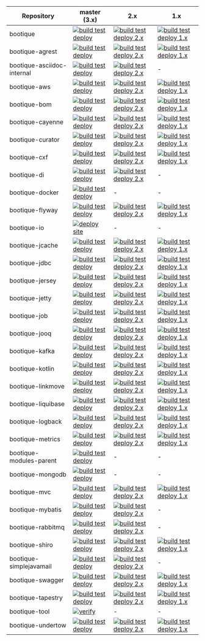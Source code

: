 

Repository   | master (3.x)                                                                                                                                                                                             | 2.x                                                                                                                                                                                                                |       1.x
------------ |----------------------------------------------------------------------------------------------------------------------------------------------------------------------------------------------------------|--------------------------------------------------------------------------------------------------------------------------------------------------------------------------------------------------------------------| -------------
bootique | [![build test deploy](https://github.com/bootique/bootique/actions/workflows/maven.yml/badge.svg)](https://github.com/bootique/bootique/actions/workflows/maven.yml)                                     | [![build test deploy 2.x](https://github.com/bootique/bootique/actions/workflows/maven-2x.yml/badge.svg)](https://github.com/bootique/bootique/actions/workflows/maven-2x.yml)                                     | [![build test deploy 1.x](https://github.com/bootique/bootique/actions/workflows/maven-1x.yml/badge.svg)](https://github.com/bootique/bootique/actions/workflows/maven-1x.yml)
bootique-agrest | [![build test deploy](https://github.com/bootique/bootique-agrest/actions/workflows/maven.yml/badge.svg)](https://github.com/bootique/bootique-agrest/actions/workflows/maven.yml)                       | [![build test deploy 2.x](https://github.com/bootique/bootique-agrest/actions/workflows/maven-2x.yml/badge.svg)](https://github.com/bootique/bootique-agrest/actions/workflows/maven-2x.yml)                       | [![build test deploy 1.x](https://github.com/bootique/bootique-agrest/actions/workflows/maven-1x.yml/badge.svg)](https://github.com/bootique/bootique-agrest/actions/workflows/maven-1x.yml)
bootique-asciidoc-internal | [![build test deploy](https://github.com/bootique/bootique-asciidoc-internal/actions/workflows/maven.yml/badge.svg)](https://github.com/bootique/bootique-asciidoc-internal/actions/workflows/maven.yml) | [![build test deploy 2.x](https://github.com/bootique/bootique-asciidoc-internal/actions/workflows/maven-2x.yml/badge.svg)](https://github.com/bootique/bootique-asciidoc-internal/actions/workflows/maven-2x.yml) | -
bootique-aws | [![build test deploy](https://github.com/bootique/bootique-aws/actions/workflows/maven.yml/badge.svg)](https://github.com/bootique/bootique-aws/actions/workflows/maven.yml)                             | [![build test deploy 2.x](https://github.com/bootique/bootique-aws/actions/workflows/maven-2x.yml/badge.svg)](https://github.com/bootique/bootique-aws/actions/workflows/maven-2x.yml)                             | [![build test deploy 1.x](https://github.com/bootique/bootique-aws/actions/workflows/maven-1x.yml/badge.svg)](https://github.com/bootique/bootique-aws/actions/workflows/maven-1x.yml)
bootique-bom | [![build test deploy](https://github.com/bootique/bootique-bom/actions/workflows/maven.yml/badge.svg)](https://github.com/bootique/bootique-bom/actions/workflows/maven.yml)                             | [![build test deploy 2.x](https://github.com/bootique/bootique-bom/actions/workflows/maven-2x.yml/badge.svg)](https://github.com/bootique/bootique-bom/actions/workflows/maven-2x.yml)                             | [![build test deploy 1.x](https://github.com/bootique/bootique-bom/actions/workflows/maven-1x.yml/badge.svg)](https://github.com/bootique/bootique-bom/actions/workflows/maven-1x.yml)
bootique-cayenne | [![build test deploy](https://github.com/bootique/bootique-cayenne/actions/workflows/maven.yml/badge.svg)](https://github.com/bootique/bootique-cayenne/actions/workflows/maven.yml)                     | [![build test deploy 2.x](https://github.com/bootique/bootique-cayenne/actions/workflows/maven-2x.yml/badge.svg)](https://github.com/bootique/bootique-cayenne/actions/workflows/maven-2x.yml)                     | [![build test deploy 1.x](https://github.com/bootique/bootique-cayenne/actions/workflows/maven-1x.yml/badge.svg)](https://github.com/bootique/bootique-cayenne/actions/workflows/maven-1x.yml)
bootique-curator | [![build test deploy](https://github.com/bootique/bootique-curator/actions/workflows/maven.yml/badge.svg)](https://github.com/bootique/bootique-curator/actions/workflows/maven.yml)                     | [![build test deploy 2.x](https://github.com/bootique/bootique-curator/actions/workflows/maven-2x.yml/badge.svg)](https://github.com/bootique/bootique-curator/actions/workflows/maven-2x.yml)                     | [![build test deploy 1.x](https://github.com/bootique/bootique-curator/actions/workflows/maven-1x.yml/badge.svg)](https://github.com/bootique/bootique-curator/actions/workflows/maven-1x.yml)
bootique-cxf | [![build test deploy](https://github.com/bootique/bootique-cxf/actions/workflows/maven.yml/badge.svg)](https://github.com/bootique/bootique-cxf/actions/workflows/maven.yml)                             | [![build test deploy 2.x](https://github.com/bootique/bootique-cxf/actions/workflows/maven-2x.yml/badge.svg)](https://github.com/bootique/bootique-cxf/actions/workflows/maven-2x.yml)                             | [![build test deploy 1.x](https://github.com/bootique/bootique-cxf/actions/workflows/maven-1x.yml/badge.svg)](https://github.com/bootique/bootique-cxf/actions/workflows/maven-1x.yml)
bootique-di | [![build test deploy](https://github.com/bootique/bootique-di/actions/workflows/maven.yml/badge.svg)](https://github.com/bootique/bootique-di/actions/workflows/maven.yml)                               | [![build test deploy 2.x](https://github.com/bootique/bootique-di/actions/workflows/maven-2x.yml/badge.svg)](https://github.com/bootique/bootique-di/actions/workflows/maven-2x.yml)                               | -
bootique-docker | [![build test deploy](https://github.com/bootique/bootique-docker/actions/workflows/maven.yml/badge.svg)](https://github.com/bootique/bootique-docker/actions/workflows/maven.yml)                       | - | -
bootique-flyway | [![build test deploy](https://github.com/bootique/bootique-flyway/actions/workflows/maven.yml/badge.svg)](https://github.com/bootique/bootique-flyway/actions/workflows/maven.yml)                       | [![build test deploy 2.x](https://github.com/bootique/bootique-flyway/actions/workflows/maven-2x.yml/badge.svg)](https://github.com/bootique/bootique-flyway/actions/workflows/maven-2x.yml)                       | [![build test deploy 1.x](https://github.com/bootique/bootique-flyway/actions/workflows/maven-1x.yml/badge.svg)](https://github.com/bootique/bootique-flyway/actions/workflows/maven-1x.yml)
bootique-io | [![deploy site](https://github.com/bootique/bootique-io/actions/workflows/site.yml/badge.svg)](https://github.com/bootique/bootique-io/actions)                                                          | -                                                                                                                                                                                                                  | -
bootique-jcache | [![build test deploy](https://github.com/bootique/bootique-jcache/actions/workflows/maven.yml/badge.svg)](https://github.com/bootique/bootique-jcache/actions/workflows/maven.yml)                       | [![build test deploy 2.x](https://github.com/bootique/bootique-jcache/actions/workflows/maven-2x.yml/badge.svg)](https://github.com/bootique/bootique-jcache/actions/workflows/maven-2x.yml)                       | [![build test deploy 1.x](https://github.com/bootique/bootique-jcache/actions/workflows/maven-1x.yml/badge.svg)](https://github.com/bootique/bootique-jcache/actions/workflows/maven-1x.yml)
bootique-jdbc | [![build test deploy](https://github.com/bootique/bootique-jdbc/actions/workflows/maven.yml/badge.svg)](https://github.com/bootique/bootique-jdbc/actions/workflows/maven.yml)                           | [![build test deploy 2.x](https://github.com/bootique/bootique-jdbc/actions/workflows/maven-2x.yml/badge.svg)](https://github.com/bootique/bootique-jdbc/actions/workflows/maven-2x.yml)                           | [![build test deploy 1.x](https://github.com/bootique/bootique-jdbc/actions/workflows/maven-1x.yml/badge.svg)](https://github.com/bootique/bootique-jdbc/actions/workflows/maven-1x.yml)
bootique-jersey | [![build test deploy](https://github.com/bootique/bootique-jersey/actions/workflows/maven.yml/badge.svg)](https://github.com/bootique/bootique-jersey/actions/workflows/maven.yml)                       | [![build test deploy 2.x](https://github.com/bootique/bootique-jersey/actions/workflows/maven-2x.yml/badge.svg)](https://github.com/bootique/bootique-jersey/actions/workflows/maven-2x.yml)                       | [![build test deploy 1.x](https://github.com/bootique/bootique-jersey/actions/workflows/maven-1x.yml/badge.svg)](https://github.com/bootique/bootique-jersey/actions/workflows/maven-1x.yml)
bootique-jetty | [![build test deploy](https://github.com/bootique/bootique-jetty/actions/workflows/maven.yml/badge.svg)](https://github.com/bootique/bootique-jetty/actions/workflows/maven.yml)                         | [![build test deploy 2.x](https://github.com/bootique/bootique-jetty/actions/workflows/maven-2x.yml/badge.svg)](https://github.com/bootique/bootique-jetty/actions/workflows/maven-2x.yml)                         | [![build test deploy 1.x](https://github.com/bootique/bootique-jetty/actions/workflows/maven-1x.yml/badge.svg)](https://github.com/bootique/bootique-jetty/actions/workflows/maven-1x.yml)
bootique-job | [![build test deploy](https://github.com/bootique/bootique-job/actions/workflows/maven.yml/badge.svg)](https://github.com/bootique/bootique-job/actions/workflows/maven.yml)                             | [![build test deploy 2.x](https://github.com/bootique/bootique-job/actions/workflows/maven-2x.yml/badge.svg)](https://github.com/bootique/bootique-job/actions/workflows/maven-2x.yml)                             | [![build test deploy 1.x](https://github.com/bootique/bootique-job/actions/workflows/maven-1x.yml/badge.svg)](https://github.com/bootique/bootique-job/actions/workflows/maven-1x.yml)
bootique-jooq | [![build test deploy](https://github.com/bootique/bootique-jooq/actions/workflows/maven.yml/badge.svg)](https://github.com/bootique/bootique-jooq/actions/workflows/maven.yml)                           | [![build test deploy 2.x](https://github.com/bootique/bootique-jooq/actions/workflows/maven-2x.yml/badge.svg)](https://github.com/bootique/bootique-jooq/actions/workflows/maven-2x.yml)                           | [![build test deploy 1.x](https://github.com/bootique/bootique-jooq/actions/workflows/maven-1x.yml/badge.svg)](https://github.com/bootique/bootique-jooq/actions/workflows/maven-1x.yml)
bootique-kafka | [![build test deploy](https://github.com/bootique/bootique-kafka/actions/workflows/maven.yml/badge.svg)](https://github.com/bootique/bootique-kafka/actions/workflows/maven.yml)                         | [![build test deploy 2.x](https://github.com/bootique/bootique-kafka/actions/workflows/maven-2x.yml/badge.svg)](https://github.com/bootique/bootique-kafka/actions/workflows/maven-2x.yml)                         | [![build test deploy 1.x](https://github.com/bootique/bootique-kafka/actions/workflows/maven-1x.yml/badge.svg)](https://github.com/bootique/bootique-kafka/actions/workflows/maven-1x.yml)
bootique-kotlin | [![build test deploy](https://github.com/bootique/bootique-kotlin/actions/workflows/maven.yml/badge.svg)](https://github.com/bootique/bootique-kotlin/actions/workflows/maven.yml)                       | [![build test deploy 2.x](https://github.com/bootique/bootique-kotlin/actions/workflows/maven-2x.yml/badge.svg)](https://github.com/bootique/bootique-kotlin/actions/workflows/maven-2x.yml)                       | [![build test deploy 1.x](https://github.com/bootique/bootique-kotlin/actions/workflows/maven-1x.yml/badge.svg)](https://github.com/bootique/bootique-kotlin/actions/workflows/maven-1x.yml)
bootique-linkmove | [![build test deploy](https://github.com/bootique/bootique-linkmove/actions/workflows/maven.yml/badge.svg)](https://github.com/bootique/bootique-linkmove/actions/workflows/maven.yml)                   | [![build test deploy 2.x](https://github.com/bootique/bootique-linkmove/actions/workflows/maven-2x.yml/badge.svg)](https://github.com/bootique/bootique-linkmove/actions/workflows/maven-2x.yml)                   | [![build test deploy 1.x](https://github.com/bootique/bootique-linkmove/actions/workflows/maven-1x.yml/badge.svg)](https://github.com/bootique/bootique-linkmove/actions/workflows/maven-1x.yml)
bootique-liquibase | [![build test deploy](https://github.com/bootique/bootique-liquibase/actions/workflows/maven.yml/badge.svg)](https://github.com/bootique/bootique-liquibase/actions/workflows/maven.yml)                 | [![build test deploy 2.x](https://github.com/bootique/bootique-liquibase/actions/workflows/maven-2x.yml/badge.svg)](https://github.com/bootique/bootique-liquibase/actions/workflows/maven-2x.yml)                 | [![build test deploy 1.x](https://github.com/bootique/bootique-liquibase/actions/workflows/maven-1x.yml/badge.svg)](https://github.com/bootique/bootique-liquibase/actions/workflows/maven-1x.yml)
bootique-logback | [![build test deploy](https://github.com/bootique/bootique-logback/actions/workflows/maven.yml/badge.svg)](https://github.com/bootique/bootique-logback/actions/workflows/maven.yml)                     | [![build test deploy 2.x](https://github.com/bootique/bootique-logback/actions/workflows/maven-2x.yml/badge.svg)](https://github.com/bootique/bootique-logback/actions/workflows/maven-2x.yml)                     | [![build test deploy 1.x](https://github.com/bootique/bootique-logback/actions/workflows/maven-1x.yml/badge.svg)](https://github.com/bootique/bootique-logback/actions/workflows/maven-1x.yml)
bootique-metrics | [![build test deploy](https://github.com/bootique/bootique-metrics/actions/workflows/maven.yml/badge.svg)](https://github.com/bootique/bootique-metrics/actions/workflows/maven.yml)                     | [![build test deploy 2.x](https://github.com/bootique/bootique-metrics/actions/workflows/maven-2x.yml/badge.svg)](https://github.com/bootique/bootique-metrics/actions/workflows/maven-2x.yml)                     | [![build test deploy 1.x](https://github.com/bootique/bootique-metrics/actions/workflows/maven-1x.yml/badge.svg)](https://github.com/bootique/bootique-metrics/actions/workflows/maven-1x.yml)
bootique-modules-parent | [![build test deploy](https://github.com/bootique/bootique-modules-parent/actions/workflows/maven.yml/badge.svg)](https://github.com/bootique/bootique-modules-parent/actions/workflows/maven.yml)       | -                                                                                                                                                                                                                  | -
bootique-mongodb | [![build test deploy](https://github.com/bootique/bootique-mongodb/actions/workflows/maven.yml/badge.svg)](https://github.com/bootique/bootique-mongodb/actions/workflows/maven.yml)                       | - | -
bootique-mvc | [![build test deploy](https://github.com/bootique/bootique-mvc/actions/workflows/maven.yml/badge.svg)](https://github.com/bootique/bootique-mvc/actions/workflows/maven.yml)                             | [![build test deploy 2.x](https://github.com/bootique/bootique-mvc/actions/workflows/maven-2x.yml/badge.svg)](https://github.com/bootique/bootique-mvc/actions/workflows/maven-2x.yml)                             | [![build test deploy 1.x](https://github.com/bootique/bootique-mvc/actions/workflows/maven-1x.yml/badge.svg)](https://github.com/bootique/bootique-mvc/actions/workflows/maven-1x.yml)
bootique-mybatis | [![build test deploy](https://github.com/bootique/bootique-mybatis/actions/workflows/maven.yml/badge.svg)](https://github.com/bootique/bootique-mybatis/actions/workflows/maven.yml)                     | [![build test deploy 2.x](https://github.com/bootique/bootique-mybatis/actions/workflows/maven-2x.yml/badge.svg)](https://github.com/bootique/bootique-mybatis/actions/workflows/maven-2x.yml)                     | -
bootique-rabbitmq | [![build test deploy](https://github.com/bootique/bootique-rabbitmq/actions/workflows/maven.yml/badge.svg)](https://github.com/bootique/bootique-rabbitmq/actions/workflows/maven.yml)                   | [![build test deploy 2.x](https://github.com/bootique/bootique-rabbitmq/actions/workflows/maven-2x.yml/badge.svg)](https://github.com/bootique/bootique-rabbitmq/actions/workflows/maven-2x.yml)                   | -
bootique-shiro | [![build test deploy](https://github.com/bootique/bootique-shiro/actions/workflows/maven.yml/badge.svg)](https://github.com/bootique/bootique-shiro/actions/workflows/maven.yml)                         | [![build test deploy 2.x](https://github.com/bootique/bootique-shiro/actions/workflows/maven-2x.yml/badge.svg)](https://github.com/bootique/bootique-shiro/actions/workflows/maven-2x.yml)                         | [![build test deploy 1.x](https://github.com/bootique/bootique-shiro/actions/workflows/maven-1x.yml/badge.svg)](https://github.com/bootique/bootique-shiro/actions/workflows/maven-1x.yml)
bootique-simplejavamail | [![build test deploy](https://github.com/bootique/bootique-simplejavamail/actions/workflows/maven.yml/badge.svg)](https://github.com/bootique/bootique-simplejavamail/actions/workflows/maven.yml)       | [![build test deploy 2.x](https://github.com/bootique/bootique-simplejavamail/actions/workflows/maven-2x.yml/badge.svg)](https://github.com/bootique/bootique-simplejavamail/actions/workflows/maven-2x.yml)       | -
bootique-swagger | [![build test deploy](https://github.com/bootique/bootique-swagger/actions/workflows/maven.yml/badge.svg)](https://github.com/bootique/bootique-swagger/actions/workflows/maven.yml)                     | [![build test deploy 2.x](https://github.com/bootique/bootique-swagger/actions/workflows/maven-2x.yml/badge.svg)](https://github.com/bootique/bootique-swagger/actions/workflows/maven-2x.yml)                     | [![build test deploy 1.x](https://github.com/bootique/bootique-swagger/actions/workflows/maven-1x.yml/badge.svg)](https://github.com/bootique/bootique-swagger/actions/workflows/maven-1x.yml)
bootique-tapestry | [![build test deploy](https://github.com/bootique/bootique-tapestry/actions/workflows/maven.yml/badge.svg)](https://github.com/bootique/bootique-tapestry/actions/workflows/maven.yml)                   | [![build test deploy 2.x](https://github.com/bootique/bootique-tapestry/actions/workflows/maven-2x.yml/badge.svg)](https://github.com/bootique/bootique-tapestry/actions/workflows/maven-2x.yml)                   | [![build test deploy 1.x](https://github.com/bootique/bootique-tapestry/actions/workflows/maven-1x.yml/badge.svg)](https://github.com/bootique/bootique-tapestry/actions/workflows/maven-1x.yml)
bootique-tool | [![verify](https://github.com/bootique/bootique-tool/actions/workflows/verify.yml/badge.svg)](https://github.com/bootique/bootique-tool/actions/workflows/verify.yml)                                    | -                                                                                                                                                                                                                  | -
bootique-undertow | [![build test deploy](https://github.com/bootique/bootique-undertow/actions/workflows/maven.yml/badge.svg)](https://github.com/bootique/bootique-undertow/actions/workflows/maven.yml)                   | [![build test deploy 2.x](https://github.com/bootique/bootique-undertow/actions/workflows/maven-2x.yml/badge.svg)](https://github.com/bootique/bootique-undertow/actions/workflows/maven-2x.yml)                   | [![build test deploy 1.x](https://github.com/bootique/bootique-undertow/actions/workflows/maven-1x.yml/badge.svg)](https://github.com/bootique/bootique-undertow/actions/workflows/maven-1x.yml)         
            


